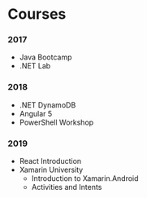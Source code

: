 # Courses

### 2017
- Java Bootcamp
- .NET Lab

### 2018
- .NET DynamoDB
- Angular 5
- PowerShell Workshop

### 2019
- React Introduction
- Xamarin University
	- Introduction to Xamarin.Android
	- Activities and Intents
